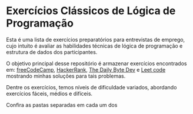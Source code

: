 # Exercícios Clássicos de Lógica de Programação

Esta é uma lista de exercícios preparatórios para entrevistas de emprego, cujo intuito é avaliar as habilidades técnicas de lógica de programação e estrutura de dados dos participantes. 

O objetivo principal desse repositório é armazenar exercícios encontrados em: [freeCodeCamp](free-code-camp), [HackerRank](/hacker-rank), [The Daily Byte Dev](/daily-byte-problems) e [Leet code](/leet-code) mostrando minhas soluções para tais problemas.

Dentre os exercícios, temos níveis de dificuldade variados, abordando exercícios fáceis, médios e difíceis. 

Confira as pastas separadas em cada um dos 